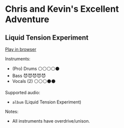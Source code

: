 # Chris and Kevin's Excellent Adventure

## Liquid Tension Experiment


[Play in browser](http://pages.cs.wisc.edu/~tolly/customs/?title=chris-and-kevins-excellent-adventure&artist=liquid-tension-experiment)

Instruments:

  * (Pro) Drums ⚪️⚪️⚪️⚪️⚫️
  * Bass 😈😈😈😈😈
  * Vocals (2) ⚪️⚪️⚪️⚫️⚫️

Supported audio:

  * `album` (Liquid Tension Experiment)

Notes:

  * All instruments have overdrive/unison.

